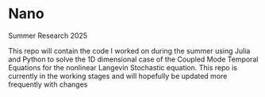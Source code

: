 # Nano
Summer Research 2025

This repo will contain the code I worked on during the summer using Julia and Python to solve the 1D dimensional case of the Coupled Mode Temporal Equations for the nonlinear Langevin Stochastic equation. This repo is currently in the working stages and will hopefully be updated more frequently with changes  
